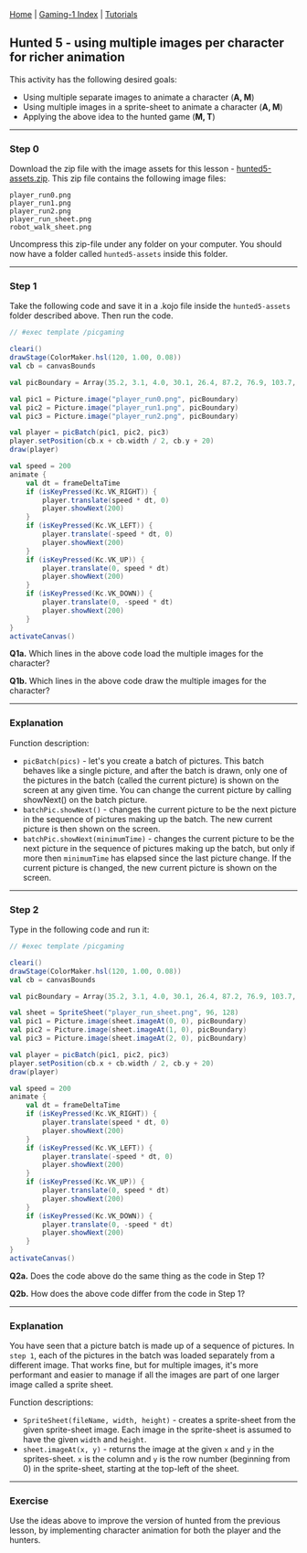 <div class="nav">
  <a href="../../index.html">Home</a> | <a href="index.html">Gaming-1 Index</a> | <a href="../../tutorials-index.html">Tutorials</a>
</div>

## Hunted 5 - using multiple images per character for richer animation

This activity has the following desired goals:
* Using multiple separate images to animate a character (**A, M**)
* Using multiple images in a sprite-sheet to animate a character (**A, M**)
* Applying the above idea to the hunted game (**M, T**)

---

### Step 0

Download the zip file with the image assets for this lesson - [hunted5-assets.zip](hunted5-assets.zip). This zip file contains the following image files:
```
player_run0.png
player_run1.png
player_run2.png
player_run_sheet.png
robot_walk_sheet.png
```

Uncompress this zip-file under any folder on your computer. You should now have a folder called `hunted5-assets` inside this folder.

---

### Step 1
Take the following code and save it in a .kojo file inside the `hunted5-assets` folder described above. Then run the code.

```scala
// #exec template /picgaming

cleari()
drawStage(ColorMaker.hsl(120, 1.00, 0.08))
val cb = canvasBounds

val picBoundary = Array(35.2, 3.1, 4.0, 30.1, 26.4, 87.2, 76.9, 103.7, 87.7, 25.5, 49.9, 2.0, 35.2, 3.1)

val pic1 = Picture.image("player_run0.png", picBoundary)
val pic2 = Picture.image("player_run1.png", picBoundary)
val pic3 = Picture.image("player_run2.png", picBoundary)

val player = picBatch(pic1, pic2, pic3)
player.setPosition(cb.x + cb.width / 2, cb.y + 20)
draw(player)

val speed = 200
animate {
    val dt = frameDeltaTime
    if (isKeyPressed(Kc.VK_RIGHT)) {
        player.translate(speed * dt, 0)
        player.showNext(200)
    }
    if (isKeyPressed(Kc.VK_LEFT)) {
        player.translate(-speed * dt, 0)
        player.showNext(200)
    }
    if (isKeyPressed(Kc.VK_UP)) {
        player.translate(0, speed * dt)
        player.showNext(200)
    }
    if (isKeyPressed(Kc.VK_DOWN)) {
        player.translate(0, -speed * dt)
        player.showNext(200)
    }
}
activateCanvas()
```

**Q1a.** Which lines in the above code load the multiple images for the character?

**Q1b.** Which lines in the above code draw the multiple images for the character?

---

### Explanation

Function description:
* `picBatch(pics)` - let's you create a batch of pictures. This batch behaves like a single picture, and after the batch is drawn, only one of the pictures in the batch (called the current picture) is shown on the screen at any given time. You can change the current picture by calling showNext() on the batch picture.
* `batchPic.showNext()` - changes the current picture to be the next picture in the sequence of pictures making up the batch. The new current picture is then shown on the screen.
* `batchPic.showNext(minimumTime)` - changes the current picture to be the next picture in the sequence of pictures making up the batch, but only if more then `minimumTime` has elapsed since the last picture change. If the current picture is changed, the new current picture is shown on the screen.

---

### Step 2
Type in the following code and run it:

```scala
// #exec template /picgaming

cleari()
drawStage(ColorMaker.hsl(120, 1.00, 0.08))
val cb = canvasBounds

val picBoundary = Array(35.2, 3.1, 4.0, 30.1, 26.4, 87.2, 76.9, 103.7, 87.7, 25.5, 49.9, 2.0, 35.2, 3.1)

val sheet = SpriteSheet("player_run_sheet.png", 96, 128)
val pic1 = Picture.image(sheet.imageAt(0, 0), picBoundary)
val pic2 = Picture.image(sheet.imageAt(1, 0), picBoundary)
val pic3 = Picture.image(sheet.imageAt(2, 0), picBoundary)

val player = picBatch(pic1, pic2, pic3)
player.setPosition(cb.x + cb.width / 2, cb.y + 20)
draw(player)

val speed = 200
animate {
    val dt = frameDeltaTime
    if (isKeyPressed(Kc.VK_RIGHT)) {
        player.translate(speed * dt, 0)
        player.showNext(200)
    }
    if (isKeyPressed(Kc.VK_LEFT)) {
        player.translate(-speed * dt, 0)
        player.showNext(200)
    }
    if (isKeyPressed(Kc.VK_UP)) {
        player.translate(0, speed * dt)
        player.showNext(200)
    }
    if (isKeyPressed(Kc.VK_DOWN)) {
        player.translate(0, -speed * dt)
        player.showNext(200)
    }
}
activateCanvas()
```

**Q2a.** Does the code above do the same thing as the code in Step 1?

**Q2b.** How does the above code differ from the code in Step 1?

---

### Explanation

You have seen that a picture batch is made up of a sequence of pictures. In `step 1`, each of the pictures in the batch was loaded separately from a different image. That works fine, but for multiple images, it's more performant and easier to manage if all the images are part of one larger image called a sprite sheet.

Function descriptions:
* `SpriteSheet(fileName, width, height)` - creates a sprite-sheet from the given sprite-sheet image. Each image in the sprite-sheet is assumed to have the given `width` and `height`.
* `sheet.imageAt(x, y)` - returns the image at the given `x` and `y` in the sprites-sheet. `x` is the column and `y` is the row number (beginning from 0) in the sprite-sheet, starting at the top-left of the sheet.

---

### Exercise

Use the ideas above to improve the version of hunted from the previous lesson, by implementing character animation for both the player and the hunters.